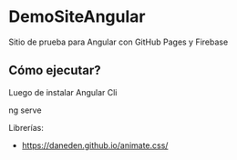 # DemoSiteAngular
Sitio de prueba para Angular con GitHub Pages y Firebase


## Cómo ejecutar?
Luego de instalar Angular Cli

ng serve

Librerías:

- https://daneden.github.io/animate.css/